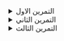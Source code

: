 
<details close>
<summary>التمرين الاول</summary>
<br>

# <p dir="rtl">
فيديوهات الدرس</p>


<p dir="rtl">

* [صنع تطبيق الأفلام](https://youtu.be/qCUJmBjyhQA)
    </p>

<p dir="rtl">

* [إضافة ال struct ](https://youtu.be/Sve75zuEuWc)  
    </p>

# <p dir="rtl">
شرح الدرس (مثال: قواعد الكتابة)</p>



```
struct MoviesStruct: Hashable, Identifiable{
    var moviesName: String
    var movieCast: [String]
    var Images: [String]
    
    var id = UUID()
}
```



---

<p dir="rtl">
<strong>تمرين <a href="https://github.com/kuwaitcodes/ios-cw-20">(github link )</a></strong></p>


<p dir="rtl">
نبي نتعرف عليك اكثر من هذا التمرين</p>


<p dir="rtl">

1.  قم بفتح مشروع جديد في xcode 
    </p>
    <p dir="rtl">
        

2. قم بعمل شكل مطابق للصفحة الرئيسية المدرجة في العرض
    </p>
    <p dir="rtl">
        

3. قم بإضافة  ٣ أو اكثر من افلامك بداخل struct خاص بالافلام 
    </p>
    <p dir="rtl">
        

4. لاتنسى إضافة الصور
    </p>

</details>

<details close>
<summary>التمرين الثاني</summary>
<br>


# <p dir="rtl">
فيديوهات الدرس</p>



    <p dir="rtl">

* [إضافة ملفات للمشروع ](https://youtu.be/VVix8Y_LcIA) 

    </p>
    <p dir="rtl">
    
* [إضافة مجلدات للمشروع](https://youtu.be/oqP5kg7Xe30)  
    </p>

# <p dir="rtl">
شرح الدرس (مثال: قواعد الكتابة)</p>




* تستطيع إضافة ملف جديد بمشروع بالضغط على  command + N 
* ثم تستطيع اختبار نوع الملف (swiftUI view - swift file )


---

<p dir="rtl">
<strong>تمرين <a href="https://github.com/kuwaitcodes/ios-cw-20">(github link )</a></strong></p>


<p dir="rtl">
نبي نتعرف عليك اكثر من هذا التمرين</p>



<p dir="rtl">
1.  قم بإضافة ملف جديد لصفحة التفاصيل 
</p>
<p dir="rtl">
2. قم بتصميم صفحة التفاصيل 
</p>
<p dir="rtl">
3. قم بإضافة ملف إضافي ل movie row 
</p>
<p dir="rtl">
بونص ✨: قم بترتيب تطبيقك اكثر واضف ال struct خاصتك بملف جديد </p>


<p dir="rtl">
بونص ✨:  قم بإضافة مجلدات لمشروعك</p>


</details>

<details close>

<summary>التمرين الثالث</summary>

<br>

# <p dir="rtl">
فيديوهات الدرس</p>




* [شرح ال scroll view](https://youtu.be/gZGBho0XFPY)  

# <p dir="rtl">
شرح الدرس (مثال: قواعد الكتابة)</p>


* نقوم بتغيير اتجاه ال scroll view بهذه الطريقة 

 ```
  ScrollView(.horizontal) {
        …                
     }
```



 


---

<p dir="rtl">
<strong>تمرين <a href="https://github.com/kuwaitcodes/ios-cw-20">(github link )</a></strong></p>


<p dir="rtl">
نبي نتعرف عليك اكثر من هذا التمرين</p>




1.  لإضافة شخصيات الفلم بداخل ال strcut قم بالتالي :

    1. قم بالبحث عن ٢ صور لثلاث شخصيات من الفلم و أضفها بال assets 

    2. قم بتغيير اسم الصورة لاسم الشخصية الصحيح 

    3. قم بإضافة مصفوفة شخصيات بداخل ال struct وثم بداخل كل الافلام خاصتك 

    4. أملأ المصفوفة بأسماء الشخصيات وتأكد بأن تكون مطابقة لأسماء الصور



2. بعد أن تقوم بإضافة الشخصيات قم بالتعديل على صفحة التفاصيل و اضف scroll view 


3. تأكد بأن تقوم بالدوران حول المصفوفة داخل Hstack في ال scroll view 

</details>

